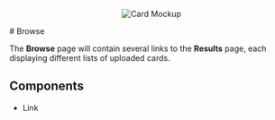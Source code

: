 <p align="center">
  <img alt="Card Mockup" src="https://cdn.jsdelivr.net/gh/jtmcgrath/book-bingo@8404ba3c/Design/Pages/Explore/page-explore-browse.jpg" />
</p>

# Browse

The **Browse** page will contain several links to the **Results** page, each displaying different lists of uploaded cards.

## Components

- Link
